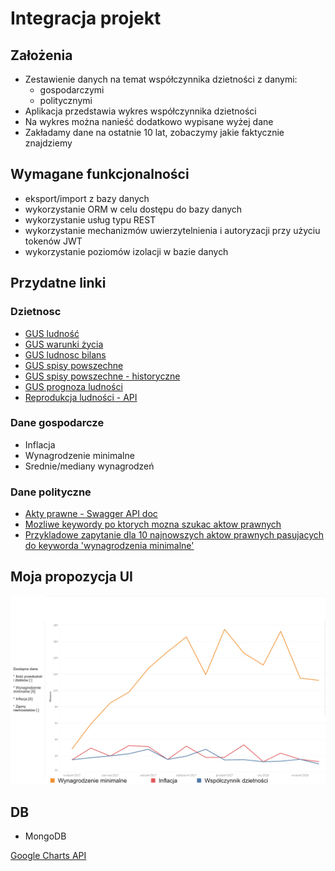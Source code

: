 # Integracja projekt

## Założenia

 - Zestawienie danych na temat współczynnika dzietności z danymi:
 	- gospodarczymi
 	- politycznymi
 - Aplikacja przedstawia wykres współczynnika dzietności
 - Na wykres można nanieść dodatkowo wypisane wyżej dane
 - Zakładamy dane na ostatnie 10 lat, zobaczymy jakie faktycznie znajdziemy

## Wymagane funkcjonalności

 - eksport/import z bazy danych
 - wykorzystanie ORM w celu dostępu do bazy danych
 - wykorzystanie usług typu REST
 - wykorzystanie mechanizmów uwierzytelnienia i autoryzacji przy użyciu tokenów
 JWT 
 - wykorzystanie poziomów izolacji w bazie danych

## Przydatne linki

### Dzietnosc

 - [GUS ludność](https://stat.gov.pl/obszary-tematyczne/ludnosc/ludnosc/)
 - [GUS warunki życia](https://stat.gov.pl/obszary-tematyczne/warunki-zycia/)
 - [GUS ludnosc bilans](https://stat.gov.pl/obszary-tematyczne/ludnosc/ludnosc/ludnosc-bilans-opracowany-w-oparciu-o-wyniki-nsp-2011,1,1.html)
 - [GUS spisy powszechne](https://stat.gov.pl/spisy-powszechne/narodowe-spisy-powszechne/)
 - [GUS spisy powszechne - historyczne](https://stat.gov.pl/spisy-powszechne/narodowe-spisy-powszechne/ludnosc-wedlug-spisow-dane-historyczne/)
 - [GUS prognoza ludności](https://stat.gov.pl/obszary-tematyczne/ludnosc/prognoza-ludnosci/prognoza-ludnosci-gmin-na-lata-2017-2030-opracowanie-eksperymentalne,10,1.html)
 - [Reprodukcja ludności - API](https://dane.gov.pl/pl/dataset/1851,urodzenia-i-zgony-w-gdansku/resource/22331,wspoczynniki-dotyczace-reprodukcji-ludnosci/table)

### Dane gospodarcze

 - Inflacja
 - Wynagrodzenie minimalne
 - Srednie/mediany wynagrodzeń

### Dane polityczne

 - [Akty prawne - Swagger API doc](http://api.sejm.gov.pl/eli/openapi/ui/#/)
 - [Mozliwe keywordy po ktorych mozna szukac aktow prawnych](http://api.sejm.gov.pl/eli/keywords)
 - [Przykladowe zapytanie dla 10 najnowszych aktow prawnych pasujacych do keyworda 'wynagrodzenia minimalne'](https://api.sejm.gov.pl/eli/acts/search?keyword=wynagrodzenia%20minimalne&limit=10)

## Moja propozycja UI

![ui](/integracje-ui.png)

## DB

 - MongoDB

 [Google Charts API](https://developers.google.com/chart/interactive/docs/gallery/combochart?hl=pl)